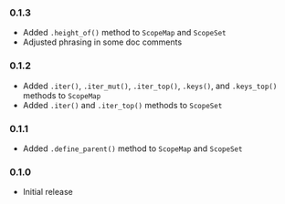### 0.1.3

* Added `.height_of()` method to `ScopeMap` and `ScopeSet`
* Adjusted phrasing in some doc comments

### 0.1.2

* Added `.iter()`, `.iter_mut()`, `.iter_top()`, `.keys()`, and `.keys_top()` methods to `ScopeMap`
* Added `.iter()` and `.iter_top()` methods to `ScopeSet`

### 0.1.1

* Added `.define_parent()` method to `ScopeMap` and `ScopeSet`

### 0.1.0

* Initial release